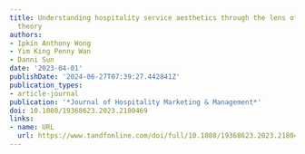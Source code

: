 ```yaml
---
title: Understanding hospitality service aesthetics through the lens of aesthetic
  theory
authors:
- Ipkin Anthony Wong
- Yim King Penny Wan
- Danni Sun
date: '2023-04-01'
publishDate: '2024-06-27T07:39:27.442841Z'
publication_types:
- article-journal
publication: '*Journal of Hospitality Marketing & Management*'
doi: 10.1080/19368623.2023.2180469
links:
- name: URL
  url: https://www.tandfonline.com/doi/full/10.1080/19368623.2023.2180469
---
```

